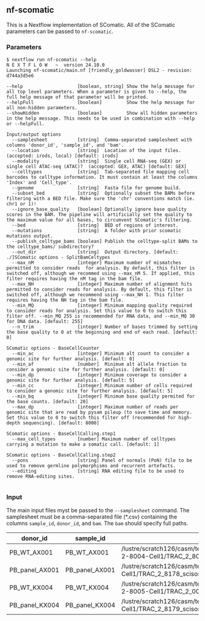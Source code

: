 ## nf-scomatic

This is a Nextflow implementation of SComatic. All of the SComatic parameters can be passed to `nf-scomatic`. 

### Parameters

```
$ nextflow run nf-scomatic --help
N E X T F L O W   ~  version 24.10.0
Launching nf-scomatic/main.nf [friendly_goldwasser] DSL2 - revision: d744a3d5e6

--help                    [boolean, string] Show the help message for all top level parameters. When a parameter is given to --help, the full help message of that parameter will be printed.
--helpFull                [boolean]         Show the help message for all non-hidden parameters.
--showHidden              [boolean]         Show all hidden parameters in the help message. This needs to be used in combination with --help or --helpFull.

Input/output options
  --samplesheet           [string]  Comma-separated samplesheet with columns 'donor_id', 'sample_id', and 'bam'.
  --location              [string]  Location of the input files.  (accepted: irods, local) [default: irods]
  --modality              [string]  Single cell RNA-seq (GEX) or single cell ATAC-seq (ATAC)?  (accepted: GEX, ATAC) [default: GEX]
  --celltypes             [string]  Tab-separated file mapping cell barcodes to celltype information. It must contain at least the columns 'Index' and 'Cell_type'.
  --genome                [string]  Fasta file for genome build.
  --subset_bed            [string]  Optionally subset the BAMs before filtering with a BED file. Make sure the 'chr' conventions match (ie. chr1 or 1)!
  --ignore_base_quality   [boolean] Optionally ignore base quality scores in the BAM. The pipeline will artificially set the quality to the maximum value for all bases, to circumvent SComatic's filtering.
  --bed                   [string]  BED of regions of interest.
  --mutations             [string]  A folder with prior scomatic mutations output.
  --publish_celltype_bams [boolean] Publish the celltype-split BAMs to the celltype_bams/ subdirectory?
  --out_dir               [string]  Output directory. [default: ./]SComatic options - SplitBamCeltypes
  --max_nM                [integer] Maximum number of mismatches permitted to consider reads  for analysis. By default, this filter is switched off, although we recommed using --max_nM 5. If applied, this filter requires having the nM tag in the bam file.
  --max_NH                [integer] Maximum number of alignment hits permitted to consider reads for analysis. By default, this filter is switched off, although we recommend using --max_NH 1. This filter requires having the NH tag in the bam file.
  --min_MQ                [integer] Minimum mapping quality required to consider reads for analysis. Set this value to 0 to switch this filter off. --min_MQ 255 is recommended for RNA data, and --min_MQ 30 for DNA data. [default: 255]
  --n_trim                [integer] Number of bases trimmed by setting the base quality to 0 at the beginning and end of each read. [default: 0]

SComatic options - BaseCellCounter
  --min_ac                [integer] Minimum alt count to consider a genomic site for further analysis. [default: 0]
  --min_af                [number]  Minimum alt allele fraction to consider a genomic site for further analysis. [default: 0]
  --min_dp                [integer] Minimum coverage to consider a genomic site for further analysis. [default: 5]
  --min_cc                [integer] Minimum number of cells required to consider a genomic site for further analysis. [default: 5]
  --min_bq                [integer] Minimum base quality permited for the base counts. [default: 20]
  --max_dp                [integer] Maximum number of reads per genomic site that are read by pysam pileup (to save time and memory. Set this value to 0 to switch this filter off (recommended for high-depth sequencing). [default: 8000]

SComatic options - BaseCellCalling.step1
  --max_cell_types        [number] Maximum number of celltypes carrying a mutation to make a somatic call. [default: 1]

SComatic options - BaseCellCalling.step2
  --pons                  [string] Panel of normals (PoN) file to be used to remove germline polymorphisms and recurrent artefacts.
  --editing               [string] RNA editing file to be used to remove RNA-editing sites.


```

### Input

The main input files myst be passed to the `--samplesheet` command. The samplesheet must be a comma-separated file (*.csv) containing the columns `sample_id`, `donor_id`, and `bam`. The `bam` should specify full paths.

| donor_id       | sample_id      | bam                                                                                                                 |
| -------------- | -------------- | ------------------------------------------------------------------------------------------------------------------- |
| PB_WT_AX001    | PB_WT_AX001    | /lustre/scratch126/casm/team294rr/lm26/whole_transcriptome/mapped/TRAC-2-8004-Cell1/TRAC_2_8004_scisoseq.mapped.bam |
| PB_panel_AX001 | PB_panel_AX001 | /lustre/scratch126/casm/team294rr/lm26/panel/mapped/TRAC-2-8178-Cell1/TRAC_2_8178_scisoseq.mapped.bam               |
| PB_WT_KX004    | PB_WT_KX004    | /lustre/scratch126/casm/team294rr/lm26/whole_transcriptome/mapped/TRAC-2-8005-Cell1/TRAC_2_005_scisoseq.mapped.bam  |
| PB_panel_KX004 | PB_panel_KX004 | /lustre/scratch126/casm/team294rr/lm26/panel/mapped/TRAC-2-8179-Cell1/TRAC_2_8179_scisoseq.mapped.bam               |
